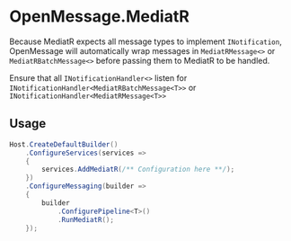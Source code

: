 # OpenMessage.MediatR

Because MediatR expects all message types to implement `INotification`, OpenMessage will automatically wrap messages in `MediatRMessage<>` or `MediatRBatchMessage<>` before passing them to MediatR to be handled.

Ensure that all `INotificationHandler<>` listen for `INotificationHandler<MediatRBatchMessage<T>>` or `INotificationHandler<MediatRMessage<T>>`

## Usage

``` csharp
Host.CreateDefaultBuilder()
    .ConfigureServices(services =>
    {
        services.AddMediatR(/** Configuration here **/);
    })
    .ConfigureMessaging(builder =>
    {
        builder
            .ConfigurePipeline<T>()
            .RunMediatR();
    });
```
